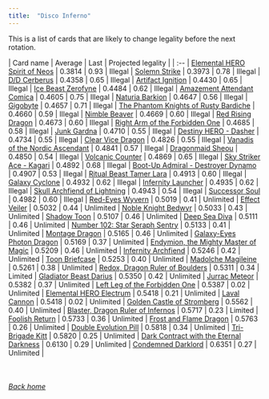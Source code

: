```yaml
---
title:  "Disco Inferno"
---
```


This is a list of cards that are likely to change legality before the next rotation.

| Card name | Average | Last | Projected legality |
| :-- |
[Elemental HERO Spirit of Neos](https://db.ygoprodeck.com/card/?search=Elemental%20HERO%20Spirit%20of%20Neos) | 0.3814 | 0.93 | Illegal |
[Solemn Strike](https://db.ygoprodeck.com/card/?search=Solemn%20Strike) | 0.3973 | 0.78 | Illegal |
[D/D Cerberus](https://db.ygoprodeck.com/card/?search=D/D%20Cerberus) | 0.4358 | 0.65 | Illegal |
[Artifact Ignition](https://db.ygoprodeck.com/card/?search=Artifact%20Ignition) | 0.4430 | 0.65 | Illegal |
[Ice Beast Zerofyne](https://db.ygoprodeck.com/card/?search=Ice%20Beast%20Zerofyne) | 0.4484 | 0.62 | Illegal |
[Amazement Attendant Comica](https://db.ygoprodeck.com/card/?search=Amazement%20Attendant%20Comica) | 0.4605 | 0.75 | Illegal |
[Naturia Barkion](https://db.ygoprodeck.com/card/?search=Naturia%20Barkion) | 0.4647 | 0.56 | Illegal |
[Gigobyte](https://db.ygoprodeck.com/card/?search=Gigobyte) | 0.4657 | 0.71 | Illegal |
[The Phantom Knights of Rusty Bardiche](https://db.ygoprodeck.com/card/?search=The%20Phantom%20Knights%20of%20Rusty%20Bardiche) | 0.4660 | 0.59 | Illegal |
[Nimble Beaver](https://db.ygoprodeck.com/card/?search=Nimble%20Beaver) | 0.4669 | 0.60 | Illegal |
[Red Rising Dragon](https://db.ygoprodeck.com/card/?search=Red%20Rising%20Dragon) | 0.4673 | 0.60 | Illegal |
[Right Arm of the Forbidden One](https://db.ygoprodeck.com/card/?search=Right%20Arm%20of%20the%20Forbidden%20One) | 0.4685 | 0.58 | Illegal |
[Junk Gardna](https://db.ygoprodeck.com/card/?search=Junk%20Gardna) | 0.4710 | 0.55 | Illegal |
[Destiny HERO - Dasher](https://db.ygoprodeck.com/card/?search=Destiny%20HERO%20-%20Dasher) | 0.4734 | 0.55 | Illegal |
[Clear Vice Dragon](https://db.ygoprodeck.com/card/?search=Clear%20Vice%20Dragon) | 0.4826 | 0.55 | Illegal |
[Vanadis of the Nordic Ascendant](https://db.ygoprodeck.com/card/?search=Vanadis%20of%20the%20Nordic%20Ascendant) | 0.4841 | 0.57 | Illegal |
[Dragonmaid Sheou](https://db.ygoprodeck.com/card/?search=Dragonmaid%20Sheou) | 0.4850 | 0.54 | Illegal |
[Volcanic Counter](https://db.ygoprodeck.com/card/?search=Volcanic%20Counter) | 0.4869 | 0.65 | Illegal |
[Sky Striker Ace - Kagari](https://db.ygoprodeck.com/card/?search=Sky%20Striker%20Ace%20-%20Kagari) | 0.4892 | 0.68 | Illegal |
[Boot-Up Admiral - Destroyer Dynamo](https://db.ygoprodeck.com/card/?search=Boot-Up%20Admiral%20-%20Destroyer%20Dynamo) | 0.4907 | 0.53 | Illegal |
[Ritual Beast Tamer Lara](https://db.ygoprodeck.com/card/?search=Ritual%20Beast%20Tamer%20Lara) | 0.4913 | 0.60 | Illegal |
[Galaxy Cyclone](https://db.ygoprodeck.com/card/?search=Galaxy%20Cyclone) | 0.4932 | 0.62 | Illegal |
[Infernity Launcher](https://db.ygoprodeck.com/card/?search=Infernity%20Launcher) | 0.4935 | 0.62 | Illegal |
[Skull Archfiend of Lightning](https://db.ygoprodeck.com/card/?search=Skull%20Archfiend%20of%20Lightning) | 0.4943 | 0.54 | Illegal |
[Successor Soul](https://db.ygoprodeck.com/card/?search=Successor%20Soul) | 0.4982 | 0.60 | Illegal |
[Red-Eyes Wyvern](https://db.ygoprodeck.com/card/?search=Red-Eyes%20Wyvern) | 0.5019 | 0.41 | Unlimited |
[Effect Veiler](https://db.ygoprodeck.com/card/?search=Effect%20Veiler) | 0.5032 | 0.44 | Unlimited |
[Noble Knight Bedwyr](https://db.ygoprodeck.com/card/?search=Noble%20Knight%20Bedwyr) | 0.5033 | 0.43 | Unlimited |
[Shadow Toon](https://db.ygoprodeck.com/card/?search=Shadow%20Toon) | 0.5107 | 0.46 | Unlimited |
[Deep Sea Diva](https://db.ygoprodeck.com/card/?search=Deep%20Sea%20Diva) | 0.5111 | 0.46 | Unlimited |
[Number 102: Star Seraph Sentry](https://db.ygoprodeck.com/card/?search=Number%20102:%20Star%20Seraph%20Sentry) | 0.5133 | 0.41 | Unlimited |
[Montage Dragon](https://db.ygoprodeck.com/card/?search=Montage%20Dragon) | 0.5165 | 0.46 | Unlimited |
[Galaxy-Eyes Photon Dragon](https://db.ygoprodeck.com/card/?search=Galaxy-Eyes%20Photon%20Dragon) | 0.5169 | 0.37 | Unlimited |
[Endymion, the Mighty Master of Magic](https://db.ygoprodeck.com/card/?search=Endymion,%20the%20Mighty%20Master%20of%20Magic) | 0.5209 | 0.46 | Unlimited |
[Infernity Archfiend](https://db.ygoprodeck.com/card/?search=Infernity%20Archfiend) | 0.5246 | 0.42 | Unlimited |
[Toon Briefcase](https://db.ygoprodeck.com/card/?search=Toon%20Briefcase) | 0.5253 | 0.40 | Unlimited |
[Madolche Magileine](https://db.ygoprodeck.com/card/?search=Madolche%20Magileine) | 0.5261 | 0.38 | Unlimited |
[Redox, Dragon Ruler of Boulders](https://db.ygoprodeck.com/card/?search=Redox,%20Dragon%20Ruler%20of%20Boulders) | 0.5311 | 0.34 | Limited |
[Gladiator Beast Darius](https://db.ygoprodeck.com/card/?search=Gladiator%20Beast%20Darius) | 0.5350 | 0.42 | Unlimited |
[Jurrac Meteor](https://db.ygoprodeck.com/card/?search=Jurrac%20Meteor) | 0.5382 | 0.37 | Unlimited |
[Left Leg of the Forbidden One](https://db.ygoprodeck.com/card/?search=Left%20Leg%20of%20the%20Forbidden%20One) | 0.5387 | 0.02 | Unlimited |
[Elemental HERO Electrum](https://db.ygoprodeck.com/card/?search=Elemental%20HERO%20Electrum) | 0.5418 | 0.21 | Unlimited |
[Laval Cannon](https://db.ygoprodeck.com/card/?search=Laval%20Cannon) | 0.5418 | 0.02 | Unlimited |
[Golden Castle of Stromberg](https://db.ygoprodeck.com/card/?search=Golden%20Castle%20of%20Stromberg) | 0.5562 | 0.40 | Unlimited |
[Blaster, Dragon Ruler of Infernos](https://db.ygoprodeck.com/card/?search=Blaster,%20Dragon%20Ruler%20of%20Infernos) | 0.5717 | 0.23 | Limited |
[Foolish Return](https://db.ygoprodeck.com/card/?search=Foolish%20Return) | 0.5733 | 0.36 | Unlimited |
[Frost and Flame Dragon](https://db.ygoprodeck.com/card/?search=Frost%20and%20Flame%20Dragon) | 0.5763 | 0.26 | Unlimited |
[Double Evolution Pill](https://db.ygoprodeck.com/card/?search=Double%20Evolution%20Pill) | 0.5818 | 0.34 | Unlimited |
[Tri-Brigade Kitt](https://db.ygoprodeck.com/card/?search=Tri-Brigade%20Kitt) | 0.5820 | 0.25 | Unlimited |
[Dark Contract with the Eternal Darkness](https://db.ygoprodeck.com/card/?search=Dark%20Contract%20with%20the%20Eternal%20Darkness) | 0.6130 | 0.29 | Unlimited |
[Condemned Darklord](https://db.ygoprodeck.com/card/?search=Condemned%20Darklord) | 0.6351 | 0.27 | Unlimited |

<br>

###### [Back home](index)